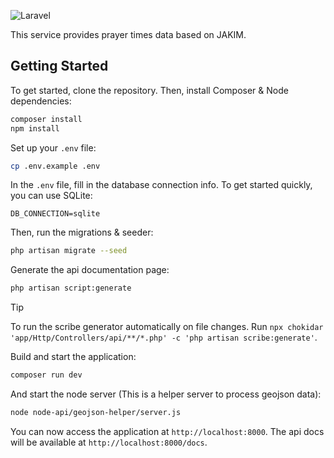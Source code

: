 ![Laravel](https://img.shields.io/badge/laravel-12-%23FF2D20.svg?style=for-the-badge&logo=laravel&logoColor=white)

This service provides prayer times data based on JAKIM.

## Getting Started

To get started, clone the repository. Then, install Composer & Node dependencies:

```bash
composer install
npm install
```

Set up your `.env` file:

```bash
cp .env.example .env
```

In the `.env` file, fill in the database connection info. To get started quickly, you can use SQLite:

```env
DB_CONNECTION=sqlite
```

Then, run the migrations & seeder:

```bash
php artisan migrate --seed
```

Generate the api documentation page:

```bash
php artisan script:generate
```

> [!TIP]
> To run the scribe generator automatically on file changes. Run
> `npx chokidar 'app/Http/Controllers/api/**/*.php' -c 'php artisan scribe:generate'`.

Build and start the application:

```bash
composer run dev
```

And start the node server (This is a helper server to process geojson data):

```bash
node node-api/geojson-helper/server.js
```

You can now access the application at `http://localhost:8000`. The api docs will be available at `http://localhost:8000/docs`.
